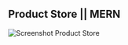 ## Product Store || MERN

![Screenshot Product Store]("https://github.com/user-attachments/assets/15b6e32f-104d-4c9e-9770-1d2d51a6f740")
